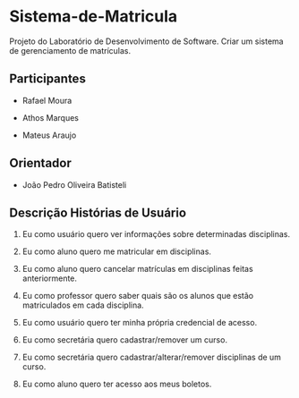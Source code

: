 # Sistema-de-Matricula

Projeto do Laboratório de Desenvolvimento de Software.
Criar um sistema de gerenciamento de matrículas.

## Participantes

- Rafael Moura

- Athos Marques

- Mateus Araujo

## Orientador

- João Pedro Oliveira Batisteli

## Descrição Histórias de Usuário

1. Eu como usuário quero ver informações sobre determinadas disciplinas.

2. Eu como aluno quero me matricular em disciplinas.

3. Eu como aluno quero cancelar matrículas em disciplinas feitas anteriormente.

4. Eu como professor quero saber quais são os alunos que estão matriculados em cada disciplina.

5. Eu como usuário quero ter minha própria credencial de acesso.

6. Eu como secretária quero cadastrar/remover um curso.

7. Eu como secretária quero cadastrar/alterar/remover disciplinas de um curso.

8. Eu como aluno quero ter acesso aos meus boletos.
